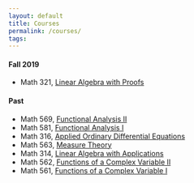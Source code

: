 ```yaml
---
layout: default
title: Courses
permalink: /courses/
tags: 
---
```


#### Fall 2019

- Math 321, [Linear Algebra with Proofs](https://math.unm.edu/~maxim/321/)


#### Past

- Math 569, [Functional Analysis II](https://math.unm.edu/~maxim/569/)
- Math 581, [Functional Analysis I](https://math.unm.edu/~maxim/581/)
- Math 316, [Applied Ordinary Differential Equations](https://math.unm.edu/~maxim/316/)
- Math 563, [Measure Theory](https://math.unm.edu/~maxim/563/)
- Math 314, [Linear Algebra with Applications](https://math.unm.edu/~maxim/314/)
- Math 562, [Functions of a Complex Variable II](https://math.unm.edu/~maxim/562/)
- Math 561, [Functions of a Complex Variable I](https://math.unm.edu/~maxim/561/)
